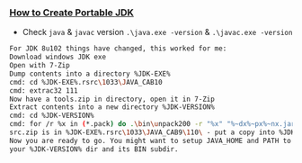 ### [How to Create Portable JDK](https://stackoverflow.com/questions/1619662/how-can-i-get-the-latest-jre-jdk-as-a-zip-file-rather-than-exe-or-msi-installe)
* Check ` java ` & ` javac ` version ` .\java.exe -version ` & ` .\javac.exe -version `
```sh
For JDK 8u102 things have changed, this worked for me:
Download windows JDK exe
Open with 7-Zip
Dump contents into a directory %JDK-EXE%
cmd: cd %JDK-EXE%.rsrc\1033\JAVA_CAB10
cmd: extrac32 111
Now have a tools.zip in directory, open it in 7-Zip
Extract contents into a new directory %JDK-VERSION%
cmd: cd %JDK-VERSION%
cmd: for /r %x in (*.pack) do .\bin\unpack200 -r "%x" "%~dx%~px%~nx.jar"
src.zip is in %JDK-EXE%.rsrc\1033\JAVA_CAB9\110\ - put a copy into %JDK-VERSION%
Now you are ready to go. You might want to setup JAVA_HOME and PATH to point to 
your %JDK-VERSION% dir and its BIN subdir.
```
